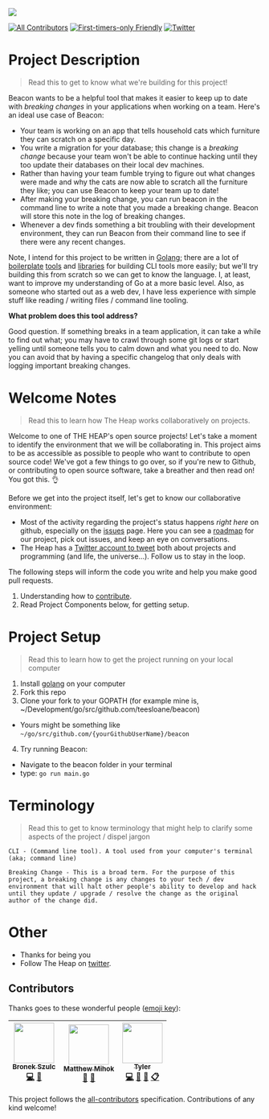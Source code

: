 ![](docs/assets/banner.jpg)

[![All Contributors](https://img.shields.io/badge/all_contributors-3-orange.svg?style=flat-square)](#contributors)
[![First-timers-only Friendly](https://img.shields.io/badge/first--timers--only-friendly-blue.svg)](http://www.firsttimersonly.com/)
[![Twitter](https://img.shields.io/twitter/follow/theheap_.svg?style=social&label=Follow)](https://twitter.com/intent/follow?screen_name=theheap_)
# Project Description

> Read this to get to know what we're building for this project!

Beacon wants to be a helpful tool that makes it easier to keep up to date with _breaking changes_ in your applications when working on a team. Here's an ideal use case of Beacon:

- Your team is working on an app that tells household cats which furniture they can scratch on a specific day.
- You write a migration for your database; this change is a _breaking change_ because your team won't be able to continue hacking until they too update their databases on their local dev machines.
- Rather than having your team fumble trying to figure out what changes were made and why the cats are now able to scratch all the furniture they like; you can use Beacon to keep your team up to date!
- After making your breaking change, you can run beacon in the command line to write a note that you made a breaking change. Beacon will store this note in the log of breaking changes.
- Whenever a dev finds something a bit troubling with their development environment, they can run Beacon from their command line to see if there were any recent changes.

Note, I intend for this project to be written in [Golang](); there are a lot of [boilerplate](https://github.com/urfave/cli) [tools](https://github.com/mkideal/cli) and [libraries](https://github.com/spf13/cobra) for building CLI tools more easily; but we'll try building this from scratch so we can get to know the language. I, at least, want to improve my understanding of Go at a more basic level. Also, as someone who started out as a web dev, I have less experience with simple stuff like reading / writing files / command line tooling. 

**What problem does this tool address?**

Good question. If something breaks in a team application, it can take a while to find out what; you may have to crawl through some git logs or start yelling until someone tells you to calm down and what you need to do. Now you can avoid that by having a specific changelog that only deals with logging important breaking changes.


# Welcome Notes

> Read this to learn how The Heap works collaboratively on projects. 

Welcome to one of THE HEAP's open source projects! Let's take a moment to identify the environment that we will be collaborating in. This project aims to be as accessible as possible to people who want to contribute to open source code! We've got a few things to go over, so if you're new to Github, or contributing to open source software, take a breather and then read on! You got this. 👌


Before we get into the project itself, let's get to know our collaborative environment:
- Most of the activity regarding the project's status happens _right here_ on github, especially on the [issues](https://github.com/the-heap/beacon/issues) page. Here you can see a [roadmap](https://github.com/the-heap/beacon/issues/1) for our project, pick out issues, and keep an eye on conversations.
- The Heap has a [Twitter account to tweet](https://twitter.com/theheap_) both about projects and programming (and life, the universe...). Follow us to stay in the loop.

The following steps will inform the code you write and help you make good pull requests.

1. Understanding how to [contribute](./docs/CONTRIBUTING.md).
2. Read Project Components below, for getting setup.

# Project Setup

> Read this to learn how to get the  project running on your local computer

1. Install [golang](https://golang.org/doc/install) on your computer
2. Fork this repo
3. Clone your fork to your GOPATH (for example mine is, ~/Development/go/src/github.com/teesloane/beacon)
  - Yours might be something like `~/go/src/github.com/{yourGithubUserName}/beacon`
4. Try running Beacon: 
  - Navigate to the beacon folder in your terminal
  - type: `go run main.go`

# Terminology

> Read this to get to know terminology that might help to clarify some aspects of the project / dispel jargon

```
CLI - (Command line tool). A tool used from your computer's terminal (aka; command line)

Breaking Change - This is a broad term. For the purpose of this project, a breaking change is any changes to your tech / dev environment that will halt other people's ability to develop and hack until they update / upgrade / resolve the change as the original author of the change did.
```

# Other

- Thanks for being you
- Follow The Heap on [twitter](https://twitter.com/theheap_).

## Contributors

Thanks goes to these wonderful people ([emoji key](https://github.com/kentcdodds/all-contributors#emoji-key)):

<!-- ALL-CONTRIBUTORS-LIST:START - Do not remove or modify this section -->
| [<img src="https://avatars2.githubusercontent.com/u/4494382?v=4" width="80px;"/><br /><sub>Bronek Szulc</sub>](https://github.com/broneks)<br />[💻](https://github.com/teesloane/Beacon/commits?author=broneks "Code") [👀](#review-broneks "Reviewed Pull Requests") | [<img src="https://avatars3.githubusercontent.com/u/563301?v=4" width="80px;"/><br /><sub>Matthew Mihok</sub>](http://mihok.today)<br />[💬](#question-mihok "Answering Questions") [👀](#review-mihok "Reviewed Pull Requests") | [<img src="https://avatars0.githubusercontent.com/u/12987958?v=4" width="80px;"/><br /><sub>Tyler</sub>](http://tylersloane.com)<br />[💻](https://github.com/teesloane/Beacon/commits?author=teesloane "Code") [🎨](#design-teesloane "Design") [📖](https://github.com/teesloane/Beacon/commits?author=teesloane "Documentation") [📋](#eventOrganizing-teesloane "Event Organizing") |
| :---: | :---: | :---: |
<!-- ALL-CONTRIBUTORS-LIST:END -->

This project follows the [all-contributors](https://github.com/kentcdodds/all-contributors) specification. Contributions of any kind welcome!
